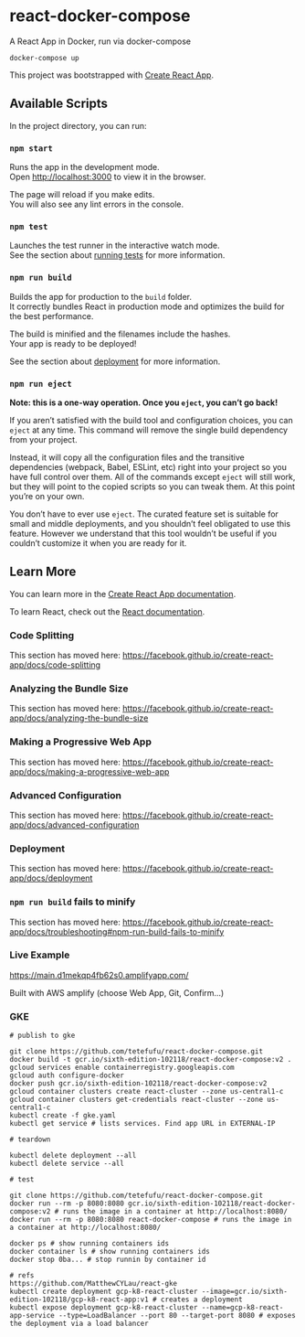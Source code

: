 # react-docker-compose

A React App in Docker, run via docker-compose

`docker-compose up`

This project was bootstrapped with [Create React App](https://github.com/facebook/create-react-app).

## Available Scripts

In the project directory, you can run:

### `npm start`

Runs the app in the development mode.<br />
Open [http://localhost:3000](http://localhost:3000) to view it in the browser.

The page will reload if you make edits.<br />
You will also see any lint errors in the console.

### `npm test`

Launches the test runner in the interactive watch mode.<br />
See the section about [running tests](https://facebook.github.io/create-react-app/docs/running-tests) for more information.

### `npm run build`

Builds the app for production to the `build` folder.<br />
It correctly bundles React in production mode and optimizes the build for the best performance.

The build is minified and the filenames include the hashes.<br />
Your app is ready to be deployed!

See the section about [deployment](https://facebook.github.io/create-react-app/docs/deployment) for more information.

### `npm run eject`

**Note: this is a one-way operation. Once you `eject`, you can’t go back!**

If you aren’t satisfied with the build tool and configuration choices, you can `eject` at any time. This command will remove the single build dependency from your project.

Instead, it will copy all the configuration files and the transitive dependencies (webpack, Babel, ESLint, etc) right into your project so you have full control over them. All of the commands except `eject` will still work, but they will point to the copied scripts so you can tweak them. At this point you’re on your own.

You don’t have to ever use `eject`. The curated feature set is suitable for small and middle deployments, and you shouldn’t feel obligated to use this feature. However we understand that this tool wouldn’t be useful if you couldn’t customize it when you are ready for it.

## Learn More

You can learn more in the [Create React App documentation](https://facebook.github.io/create-react-app/docs/getting-started).

To learn React, check out the [React documentation](https://reactjs.org/).

### Code Splitting

This section has moved here: https://facebook.github.io/create-react-app/docs/code-splitting

### Analyzing the Bundle Size

This section has moved here: https://facebook.github.io/create-react-app/docs/analyzing-the-bundle-size

### Making a Progressive Web App

This section has moved here: https://facebook.github.io/create-react-app/docs/making-a-progressive-web-app

### Advanced Configuration

This section has moved here: https://facebook.github.io/create-react-app/docs/advanced-configuration

### Deployment

This section has moved here: https://facebook.github.io/create-react-app/docs/deployment

### `npm run build` fails to minify

This section has moved here: https://facebook.github.io/create-react-app/docs/troubleshooting#npm-run-build-fails-to-minify

### Live Example

https://main.d1mekqp4fb62s0.amplifyapp.com/

Built with AWS amplify (choose Web App, Git, Confirm...)

### GKE

```
# publish to gke

git clone https://github.com/tetefufu/react-docker-compose.git
docker build -t gcr.io/sixth-edition-102118/react-docker-compose:v2 .
gcloud services enable containerregistry.googleapis.com
gcloud auth configure-docker
docker push gcr.io/sixth-edition-102118/react-docker-compose:v2
gcloud container clusters create react-cluster --zone us-central1-c
gcloud container clusters get-credentials react-cluster --zone us-central1-c
kubectl create -f gke.yaml
kubectl get service # lists services. Find app URL in EXTERNAL-IP

# teardown

kubectl delete deployment --all
kubectl delete service --all

# test

git clone https://github.com/tetefufu/react-docker-compose.git
docker run --rm -p 8080:8080 gcr.io/sixth-edition-102118/react-docker-compose:v2 # runs the image in a container at http://localhost:8080/
docker run --rm -p 8080:8080 react-docker-compose # runs the image in a container at http://localhost:8080/

docker ps # show running containers ids
docker container ls # show running containers ids
docker stop 0ba... # stop runnin by container id

# refs
https://github.com/MatthewCYLau/react-gke
kubectl create deployment gcp-k8-react-cluster --image=gcr.io/sixth-edition-102118/gcp-k8-react-app:v1 # creates a deployment
kubectl expose deployment gcp-k8-react-cluster --name=gcp-k8-react-app-service --type=LoadBalancer --port 80 --target-port 8080 # exposes the deployment via a load balancer
```
